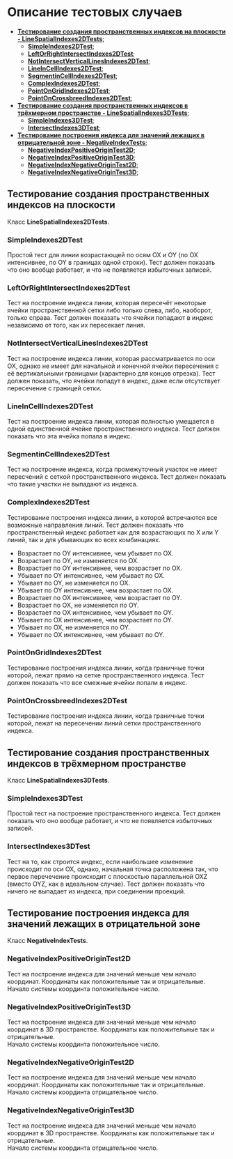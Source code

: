 # Описание тестовых случаев

- [**Тестирование создания пространственных индексов на плоскости - LineSpatialIndexes2DTests**](#Header1);
  - [**SimpleIndexes2DTest**](#SimpleIndexes2DTest);
  - [**LeftOrRightIntersectIndexes2DTest**](#LeftOrRightIntersectIndexes2DTest);
  - [**NotIntersectVerticalLinesIndexes2DTest**](#NotIntersectVerticalLinesIndexes2DTest);
  - [**LineInCellIndexes2DTest**](#LineInCellIndexes2DTest);
  - [**SegmentinCellIndexes2DTest**](#SegmentinCellIndexes2DTest);
  - [**ComplexIndexes2DTest**](#ComplexIndexes2DTest);
  - [**PointOnGridIndexes2DTest**](#PointOnGridIndexes2DTest);
  - [**PointOnCrossbreedIndexes2DTest**](#PointOnCrossbreedIndexes2DTest);
- [**Тестирование создания пространственных индексов в трёхмерном пространстве - LineSpatialIndexes3DTests**](#Header2);
  - [**SimpleIndexes3DTest**](#SimpleIndexes3DTest);
  - [**IntersectIndexes3DTest**](#IntersectIndexes3DTest);
- [**Тестирование построения индекса для значений лежащих в отрицательной зоне - NegativeIndexTests**](#Header3);
  - [**NegativeIndexPositiveOriginTest2D**](#NegativeIndexPositiveOriginTest2D);
  - [**NegativeIndexPositiveOriginTest3D**](#NegativeIndexPositiveOriginTest3D);
  - [**NegativeIndexNegativeOriginTest2D**](#NegativeIndexNegativeOriginTest2D);
  - [**NegativeIndexNegativeOriginTest3D**](#NegativeIndexNegativeOriginTest3D);
  
## <a name="Header1"></a> Тестирование создания пространственных индексов на плоскости

Класс **LineSpatialIndexes2DTests**.

### <a name="SimpleIndexes2DTest"></a> SimpleIndexes2DTest

Простой тест для линии возрастающей по осям OX и OY (по OX интенсивнее, по OY в границах одной строки). 
Тест должен показать что оно вообще работает, и что не появляется избыточных записей.

### <a name="LeftOrRightIntersectIndexes2DTest"></a> LeftOrRightIntersectIndexes2DTest

Тест на построение индекса линии, которая пересечёт некоторые ячейки пространственной сетки либо только слева, либо, наоборот, только справа.
Тест должен показать что ячейки попадают в индекс независимо от того, как их пересекает линия.

### <a name="NotIntersectVerticalLinesIndexes2DTest"></a> NotIntersectVerticalLinesIndexes2DTest

Тест на построение индекса линии, которая рассматривается по оси OX, однако не имеет для начальной и конечной ячейки пересечения с её вертикальными границами (характерно для концов отрезка).
Тест должен показать, что ячейки попадут в индекс, даже если отсутствует пересечение с границей сетки.

### <a name="LineInCellIndexes2DTest"></a> LineInCellIndexes2DTest

Тест на построение индекса линии, которая полностью умещается в одной единственной ячейке пространственного индекса.
Тест должен показать что эта ячейка попала в индекс.

### <a name="SegmentinCellIndexes2DTest"></a> SegmentinCellIndexes2DTest

Тест на построение индекса, когда промежуточный участок не имеет пересчений с сеткой пространственного индекса.
Тест должен показать что такие участки не выпадают из индекса.

### <a name="ComplexIndexes2DTest"></a> ComplexIndexes2DTest

Тестирование построения индекса линии, в которой встречаются все возможные направления линий.
Тест должен показать что пространственный индекс работает как для возрастающих по X или Y линий, так и для убывающих во всех комбинациях.

- Возрастает по OY интенсивнее, чем убывает по OX.
- Возрастает по OY, не изменяется по OX.
- Возрастает по OY интенсивнее, чем возрастает по OX.
- Убывает по OY интенсивнее, чем убывает по OX.
- Убывает по OY, не изменяется по OX.
- Убывает по OY интенсивнее, чем возрастает по OX.
- Возрастает по OX интенсивнее, чем возрастает по OY.
- Возрастает по OX, не изменяется по OY.
- Возрастает по OX интенсивнее, чем убывает по OY.
- Убывает по OX интенсивнее, чем возрастает по OY.
- Убывает по OX, не изменяется по OY.
- Убывает по OX интенсивнее, чем убывает по OY.

### <a name="PointOnGridIndexes2DTest"></a> PointOnGridIndexes2DTest

Тестирование построения индекса линии, когда граничные точки которой, лежат прямо на сетке пространственного индекса.
Тест должен показать что все смежные ячейки попали в индекс. 

### <a name="PointOnCrossbreedIndexes2DTest"></a> PointOnCrossbreedIndexes2DTest

Тестирование построения индекса линии, когда граничные точки которой, лежат на пересечении линий сетки пространственного индекса.

## <a name="Header2"></a> Тестирование создания пространственных индексов в трёхмерном пространстве

Класс **LineSpatialIndexes3DTests**.

### <a name="SimpleIndexes3DTest"></a> SimpleIndexes3DTest

Простой тест на построение пространственного индекса.
Тест должен показать что оно вообще работает, и что не появляется избыточных записей.

### <a name="IntersectIndexes3DTest"></a> IntersectIndexes3DTest

Тест на то, как строится индекс, если наибольшее изменение происходит по оси OX, однако, начальная точка расположена так, что первое перечечение происходит с плоскостью параллельной OXZ (вместо OYZ, как в идеальном случае).
Тест должен показать что ничего не выпадает из индекса, при соединении проекций.

## <a name="Header3"></a> Тестирование построения индекса для значений лежащих в отрицательной зоне

Класс **NegativeIndexTests**.

### <a name="NegativeIndexPositiveOriginTest2D"></a> NegativeIndexPositiveOriginTest2D

Тест на построение индекса для значений меньше чем начало координат.
Координаты как положительные так и отрицательные.
Начало системы координта положительное число.

### <a name="NegativeIndexPositiveOriginTest3D"></a> NegativeIndexPositiveOriginTest3D

Тест на построение индекса для значений меньше чем начало координат в 3D пространстве.
Координаты как положительные так и отрицательные.  
Начало системы координта положительное число.

### <a name="NegativeIndexNegativeOriginTest2D"></a> NegativeIndexNegativeOriginTest2D

Тест на построение индекса для значений меньше чем начало координат.
Координаты как положительные так и отрицательные.  
Начало системы координта отрицательное число.

### <a name="NegativeIndexNegativeOriginTest3D"></a> NegativeIndexNegativeOriginTest3D

Тест на построение индекса для значений меньше чем начало координат в 3D пространстве.
Координаты как положительные так и отрицательные.  
Начало системы координта отрицательное число.
